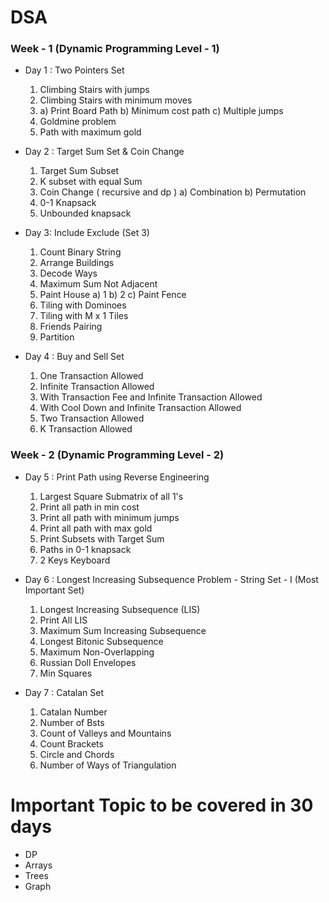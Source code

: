 # DSA 

### Week - 1 (Dynamic Programming Level - 1)

- Day 1  : Two Pointers Set
    1. Climbing Stairs with jumps   
    2. Climbing Stairs with minimum moves
    3. a) Print Board Path
        b) Minimum cost path 
        c) Multiple jumps
    4. Goldmine problem 
    5. Path with maximum gold

- Day 2 : Target Sum Set & Coin Change 
    1. Target Sum Subset
    2. K subset with equal Sum
    3. Coin Change ( recursive and dp )
        a) Combination
        b) Permutation
    4. 0-1 Knapsack
    5. Unbounded knapsack
    
- Day 3: Include Exclude (Set 3)  
    1. Count Binary String
    2. Arrange Buildings 
    3. Decode Ways 
    4. Maximum Sum Not Adjacent
    5. Paint House
        a) 1
        b) 2
        c) Paint Fence 
    6. Tiling with Dominoes
    7. Tiling with M x 1 Tiles
    8. Friends Pairing
    9. Partition

- Day 4 : Buy and Sell Set
    1. One Transaction Allowed
    2. Infinite Transaction Allowed
    3. With Transaction Fee and Infinite Transaction Allowed
    4. With Cool Down and Infinite Transaction Allowed
    5. Two Transaction Allowed
    6. K Transaction Allowed 



### Week - 2 (Dynamic Programming Level - 2)

- Day 5 : Print Path using Reverse Engineering
    1. Largest Square Submatrix of all 1's
    2. Print all path in min cost
    3. Print all path with minimum jumps
    4. Print all path with max gold
    5. Print Subsets with Target Sum 
    6. Paths in 0-1 knapsack 
    7. 2 Keys Keyboard

- Day 6 : Longest Increasing Subsequence Problem - String Set - I (Most Important Set) 
    1. Longest Increasing Subsequence (LIS)
    2. Print All LIS
    3. Maximum Sum Increasing Subsequence
    4. Longest Bitonic Subsequence
    5. Maximum Non-Overlapping 
    6. Russian Doll Envelopes
    7. Min Squares

- Day 7 : Catalan Set
    1. Catalan Number
    2. Number of Bsts
    3. Count of Valleys and Mountains
    4. Count Brackets
    5. Circle and Chords
    6. Number of Ways of Triangulation

# Important Topic to be covered in 30 days


-   DP
-   Arrays 
-   Trees
-   Graph

